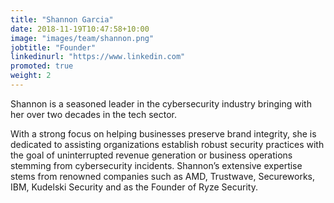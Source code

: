 ```yaml
---
title: "Shannon Garcia"
date: 2018-11-19T10:47:58+10:00
image: "images/team/shannon.png"
jobtitle: "Founder"
linkedinurl: "https://www.linkedin.com"
promoted: true
weight: 2
---
```



Shannon is a seasoned leader in the cybersecurity industry bringing with her over two decades in the tech sector.  
<!--more-->
With a strong focus on helping businesses preserve brand integrity, she is dedicated to assisting organizations establish robust security practices with the goal of uninterrupted revenue generation or business operations stemming from cybersecurity incidents.  Shannon’s extensive expertise stems from renowned companies such as AMD, Trustwave, Secureworks, IBM, Kudelski Security and as the Founder of Ryze Security.

